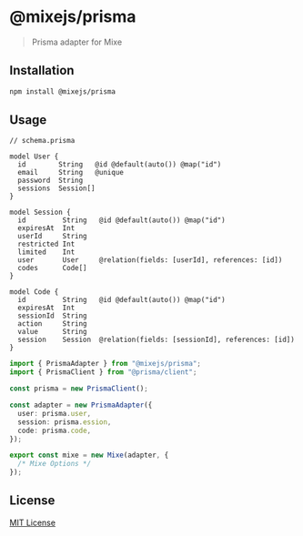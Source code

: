# @mixejs/prisma

> Prisma adapter for Mixe

## Installation

```bash
npm install @mixejs/prisma
```

## Usage

```
// schema.prisma

model User {
  id        String   @id @default(auto()) @map("id")
  email     String   @unique
  password  String
  sessions  Session[]
}

model Session {
  id         String   @id @default(auto()) @map("id")
  expiresAt  Int
  userId     String
  restricted Int
  limited    Int
  user       User     @relation(fields: [userId], references: [id])
  codes      Code[]
}

model Code {
  id         String   @id @default(auto()) @map("id")
  expiresAt  Int
  sessionId  String
  action     String
  value      String
  session    Session  @relation(fields: [sessionId], references: [id])
}
```

```ts
import { PrismaAdapter } from "@mixejs/prisma";
import { PrismaClient } from "@prisma/client";

const prisma = new PrismaClient();

const adapter = new PrismaAdapter({
  user: prisma.user,
  session: prisma.ession,
  code: prisma.code,
});

export const mixe = new Mixe(adapter, {
  /* Mixe Options */
});
```

## License

[MIT License](https://github.com/kasu-ga/mixe/blob/main/LICENSE.md)
